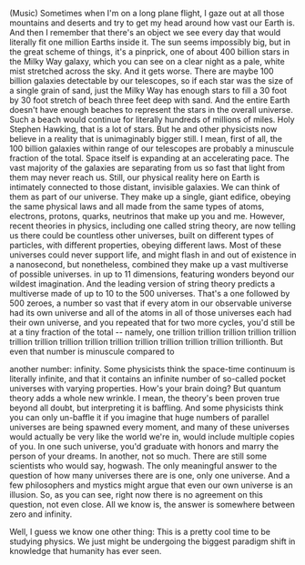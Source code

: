 
(Music)
Sometimes when I&#39;m on a long plane flight,
I gaze out at all those mountains and deserts
and try to get my head around how vast our Earth is.
And then I remember that there&#39;s an object we see every day
that would literally fit one million Earths inside it.
The sun seems impossibly big,
but in the great scheme of things, it&#39;s a pinprick,
one of about 400 billion stars in the Milky Way galaxy,
which you can see on a clear night
as a pale, white mist 
stretched across the sky.
And it gets worse.
There are maybe 100 billion galaxies detectable by our telescopes,
so if each star was the size of a single grain of sand,
just the Milky Way has enough stars to fill
a 30 foot by 30 foot stretch of beach three feet deep with sand.
And the entire Earth doesn&#39;t have enough beaches
to represent the stars in the overall universe.
Such a beach would continue for literally hundreds of millions of miles.
Holy Stephen Hawking, that is a lot of stars.
But he and other physicists now believe in
a reality that is unimaginably bigger still.
I mean, first of all, the 100 billion galaxies within range of our telescopes
are probably a minuscule fraction of the total.
Space itself is expanding
at an accelerating pace. The vast majority of the galaxies
are separating from us so fast
that light from them may never reach us.
Still, our physical reality here on Earth
is intimately connected to those distant, invisible galaxies.
We can think of them as part of our universe.
They make up a single, giant edifice,
obeying the same physical laws and all made from the same types of atoms, electrons,
protons, quarks, neutrinos that make up you and me.
However, recent theories in physics,
including one called string theory,
are now telling us there could be countless other universes,
built on different types of particles,
with different properties, obeying different laws.
Most of these universes could never support life,
and might flash in and out of existence in a nanosecond,
but nonetheless, combined
they make up a vast multiverse of possible universes.
in up to 11 dimensions, featuring wonders beyond our wildest imagination.
And the leading version of string theory
predicts a multiverse made of up to 10 to the 500 universes.
That&#39;s a one followed by 500 zeroes,
a number so vast that if every atom in our observable universe
had its own universe
and all of the atoms in all of those universes
each had their own universe,
and you repeated that for two more cycles,
you&#39;d still be at a tiny fraction of the total --
namely, one trillion trillion trillion trillion trillion trillion trillion trillion trillion trillion trillion trillion trillion trillion trillionth.
But even that number is minuscule compared to

another number: infinity.
Some physicists think the space-time continuum
is literally infinite, and that it contains an infinite number
of so-called pocket universes with varying properties.
How&#39;s your brain doing?
But quantum theory adds a whole new wrinkle.
I mean, the theory&#39;s been proven true beyond all doubt,
but interpreting it is baffling.
And some physicists think you can only un-baffle it
if you imagine that huge numbers of parallel universes
are being spawned every moment,
and many of these universes would actually be very like the world we&#39;re in,
would include multiple copies of you.
In one such universe, you&#39;d graduate with honors and marry the person of your dreams.
In another, not so much.
There are still some scientists who would say, hogwash.
The only meaningful answer to the question of how many universes there are is one,
only one universe.
And a few philosophers and mystics
might argue that even our own universe is an illusion.
So, as you can see,
right now there is no agreement on this question,
not even close.
All we know is, the answer is somewhere between zero and infinity.

Well, I guess we know one other thing:
This is a pretty cool time to be studying physics.
We just might be undergoing
the biggest paradigm shift in knowledge that humanity has ever seen.

